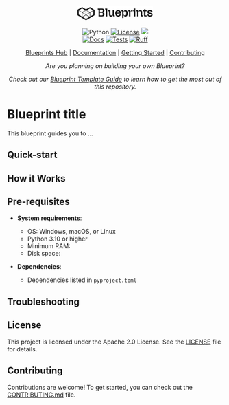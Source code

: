 <p align="center">
  <picture>
    <!-- When the user prefers dark mode, show the white logo -->
    <source media="(prefers-color-scheme: dark)" srcset="./docs/images/Blueprint-logo-white.png">
    <!-- When the user prefers light mode, show the black logo -->
    <source media="(prefers-color-scheme: light)" srcset="./docs/images/Blueprint-logo-black.png">
    <!-- Fallback: default to the black logo -->
    <img src="./docs/images/Blueprint-logo-black.png" width="35%" alt="Project logo"/>
  </picture>
</p>


<div align="center">

![Python](https://img.shields.io/badge/Python-3.10%2B-blue)
[![License](https://img.shields.io/badge/license-Apache%202.0-blue.svg)](LICENSE)
[![](https://dcbadge.limes.pink/api/server/YuMNeuKStr?style=flat)](https://discord.gg/YuMNeuKStr) <br>
[![Docs](https://github.com/mozilla-ai/blueprint-template/actions/workflows/docs.yaml/badge.svg)](https://github.com/mozilla-ai/blueprint-template/actions/workflows/docs.yaml/)
[![Tests](https://github.com/mozilla-ai/blueprint-template/actions/workflows/tests.yaml/badge.svg)](https://github.com/mozilla-ai/blueprint-template/actions/workflows/tests.yaml/)
[![Ruff](https://github.com/mozilla-ai/blueprint-template/actions/workflows/lint.yaml/badge.svg?label=Ruff)](https://github.com/mozilla-ai/blueprint-template/actions/workflows/lint.yaml/)

[Blueprints Hub](https://developer-hub.mozilla.ai/)
| [Documentation](https://mozilla-ai.github.io/Blueprint-template/)
| [Getting Started](https://mozilla-ai.github.io/Blueprint-template/getting-started)
| [Contributing](CONTRIBUTING.md)

_Are you planning on building your own Blueprint?_

_Check out our [Blueprint Template Guide](docs/template_guide.md) to learn how to get the most out of this repository._

</div>

# Blueprint title

This blueprint guides you to ...



## Quick-start


## How it Works


## Pre-requisites

- **System requirements**:
  - OS: Windows, macOS, or Linux
  - Python 3.10 or higher
  - Minimum RAM:
  - Disk space:

- **Dependencies**:
  - Dependencies listed in `pyproject.toml`


## Troubleshooting


## License

This project is licensed under the Apache 2.0 License. See the [LICENSE](LICENSE) file for details.

## Contributing

Contributions are welcome! To get started, you can check out the [CONTRIBUTING.md](CONTRIBUTING.md) file.
